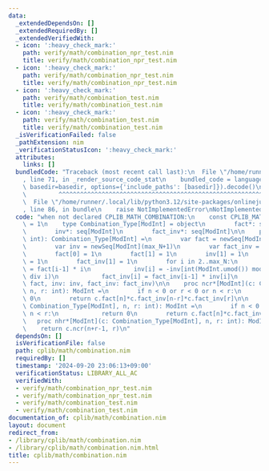 ```yaml
---
data:
  _extendedDependsOn: []
  _extendedRequiredBy: []
  _extendedVerifiedWith:
  - icon: ':heavy_check_mark:'
    path: verify/math/combination_npr_test.nim
    title: verify/math/combination_npr_test.nim
  - icon: ':heavy_check_mark:'
    path: verify/math/combination_npr_test.nim
    title: verify/math/combination_npr_test.nim
  - icon: ':heavy_check_mark:'
    path: verify/math/combination_test.nim
    title: verify/math/combination_test.nim
  - icon: ':heavy_check_mark:'
    path: verify/math/combination_test.nim
    title: verify/math/combination_test.nim
  _isVerificationFailed: false
  _pathExtension: nim
  _verificationStatusIcon: ':heavy_check_mark:'
  attributes:
    links: []
  bundledCode: "Traceback (most recent call last):\n  File \"/home/runner/.local/lib/python3.12/site-packages/onlinejudge_verify/documentation/build.py\"\
    , line 71, in _render_source_code_stat\n    bundled_code = language.bundle(stat.path,\
    \ basedir=basedir, options={'include_paths': [basedir]}).decode()\n          \
    \         ^^^^^^^^^^^^^^^^^^^^^^^^^^^^^^^^^^^^^^^^^^^^^^^^^^^^^^^^^^^^^^^^^^^^^^^^^^^^^^^^^\n\
    \  File \"/home/runner/.local/lib/python3.12/site-packages/onlinejudge_verify/languages/nim.py\"\
    , line 86, in bundle\n    raise NotImplementedError\nNotImplementedError\n"
  code: "when not declared CPLIB_MATH_COMBINATION:\n    const CPLIB_MATH_COMBINATION*\
    \ = 1\n    type Combination_Type[ModInt] = object\n        fact*: seq[ModInt]\n\
    \        inv*: seq[ModInt]\n        fact_inv*: seq[ModInt]\n\n    proc initCombination*[ModInt](max_N:\
    \ int): Combination_Type[ModInt] =\n        var fact = newSeq[ModInt](max_N+1)\n\
    \        var inv = newSeq[ModInt](max_N+1)\n        var fact_inv = newSeq[ModInt](max_N+1)\n\
    \        fact[0] = 1\n        fact[1] = 1\n        inv[1] = 1\n        fact_inv[0]\
    \ = 1\n        fact_inv[1] = 1\n        for i in 2..max_N:\n            fact[i]\
    \ = fact[i-1] * i\n            inv[i] = -inv[int(ModInt.umod()) mod i]*(int(ModInt.umod())\
    \ div i)\n            fact_inv[i] = fact_inv[i-1] * inv[i]\n        result = Combination_Type[ModInt](fact:\
    \ fact, inv: inv, fact_inv: fact_inv)\n\n    proc ncr*[ModInt](c: Combination_Type[ModInt],\
    \ n, r: int): ModInt =\n        if n < 0 or r < 0 or n < r:\n            return\
    \ 0\n        return c.fact[n]*c.fact_inv[n-r]*c.fact_inv[r]\n\n    proc npr*[ModInt](c:\
    \ Combination_Type[ModInt], n, r: int): ModInt =\n        if n < 0 or r < 0 or\
    \ n < r:\n            return 0\n        return c.fact[n]*c.fact_inv[n-r]\n\n \
    \   proc nhr*[ModInt](c: Combination_Type[ModInt], n, r: int): ModInt =\n    \
    \    return c.ncr(n+r-1, r)\n"
  dependsOn: []
  isVerificationFile: false
  path: cplib/math/combination.nim
  requiredBy: []
  timestamp: '2024-09-20 23:06:13+09:00'
  verificationStatus: LIBRARY_ALL_AC
  verifiedWith:
  - verify/math/combination_npr_test.nim
  - verify/math/combination_npr_test.nim
  - verify/math/combination_test.nim
  - verify/math/combination_test.nim
documentation_of: cplib/math/combination.nim
layout: document
redirect_from:
- /library/cplib/math/combination.nim
- /library/cplib/math/combination.nim.html
title: cplib/math/combination.nim
---
```


